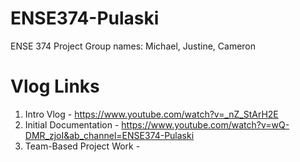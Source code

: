 # ENSE374-Pulaski
ENSE 374 Project
Group names: Michael, Justine, Cameron

# Vlog Links
1. Intro Vlog - https://www.youtube.com/watch?v=_nZ_StArH2E
2. Initial Documentation - https://www.youtube.com/watch?v=wQ-DMR_zjoI&ab_channel=ENSE374-Pulaski
3. Team-Based Project Work -
